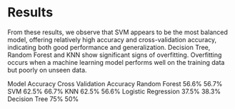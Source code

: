 # Results 

From these results, we observe that SVM appears to be the most balanced model, offering relatively high accuracy and cross-validation accuracy, indicating both good performance and generalization. Decision Tree, Random Forest and KNN show significant signs of overfitting. Overfitting occurs when a machine learning model performs well on the training data but poorly on unseen data.

Model	Accuracy	Cross Validation Accuracy
Random Forest     	56.6%	        56.7%
SVM	                62.5%       	66.7%
KNN	                62.5%       	56.6%
Logistic Regression	37.5%       	38.3%
Decision Tree	      75%	          50%
